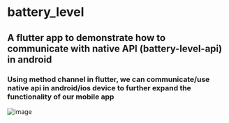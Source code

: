 # battery_level

## A flutter app to demonstrate how to communicate with native API (battery-level-api) in android 

### Using method channel in flutter, we can communicate/use native api in android/ios device to further expand the functionality of our mobile app
![image](https://github.com/qawitherev/battery_level/assets/59358911/c736ec9d-1a53-4ec2-a363-d1482df8227d)

